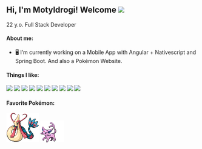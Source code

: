 <h2>Hi, I'm Motyldrogi! Welcome <img height="25px" src="https://cdn.betterttv.net/emote/5e17a96ab9741121048068e1/3x"></h2>

22 y.o. Full Stack Developer

#### About me:

- 🖥 I’m currently working on a Mobile App with Angular + Nativescript and Spring Boot. And also a Pokémon Website.

#### Things I like:

<img src="https://img.shields.io/badge/JavaScript-222?style=for-the-badge&logo=javascript&logoColor=F7DF1E" /> <img src="https://img.shields.io/badge/TypeScript-222?style=for-the-badge&logo=typescript&logoColor=007ACC" /> <img src="https://img.shields.io/badge/Java-222?style=for-the-badge&logo=java&logoColor=ED8B00" /> <img src="https://img.shields.io/badge/C%23-222?style=for-the-badge&logo=c-sharp&logoColor=239120" /> <img src="https://img.shields.io/badge/Angular-222?style=for-the-badge&logo=angular&logoColor=DD0031" /> <img src="https://img.shields.io/badge/Spring-222?style=for-the-badge&logo=spring&logoColor=6DB33F" /> <img src="https://img.shields.io/badge/nativescript-222?style=for-the-badge&logo=nativescript&logoColor=2a48cd"> <img src="https://img.shields.io/badge/MongoDB-222?style=for-the-badge&logo=mongodb&logoColor=4EA94B" /> <img src="https://img.shields.io/badge/Unity-222?style=for-the-badge&logo=unity&logoColor=white" /> <img src="https://img.shields.io/badge/Blender-222?style=for-the-badge&logo=blender&logoColor=e87d0d">

#### Favorite Pokémon:
<img src="https://raw.githubusercontent.com/PokeAPI/sprites/master/sprites/pokemon/versions/generation-v/black-white/animated/350.gif"> <img src="https://raw.githubusercontent.com/PokeAPI/sprites/master/sprites/pokemon/versions/generation-v/black-white/animated/196.gif">

